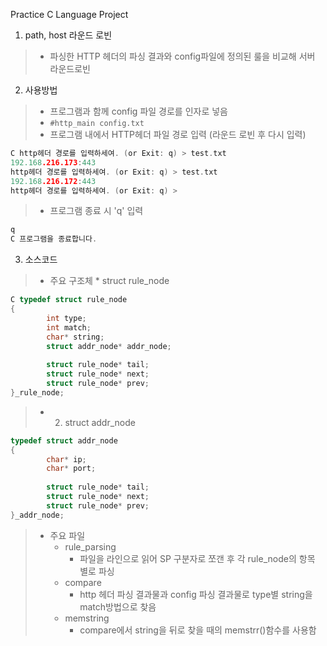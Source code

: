 Practice C Language Project

1. path, host 라운드 로빈
>	* 파싱한 HTTP 헤더의 파싱 결과와 config파일에 정의된 룰을 비교해 서버 라운드로빈

2. 사용방법
>	* 프로그램과 함께 config 파일 경로를 인자로 넣음
>	* ``` #http_main config.txt ```
>	* 프로그램 내에서 HTTP헤더 파일 경로 입력 (라운드 로빈 후 다시 입력)
~~~ C
C http헤더 경로를 입력하세여. (or Exit: q) > test.txt
192.168.216.173:443
http헤더 경로를 입력하세여. (or Exit: q) > test.txt
192.168.216.172:443
http헤더 경로를 입력하세여. (or Exit: q) > 
~~~
> * 프로그램 종료 시 'q' 입력
~~~ C
q
C 프로그램을 종료합니다.
~~~

3. 소스코드
> * 주요 구조체
	* struct rule_node
~~~ C
C typedef struct rule_node
{
 		int type;
 		int match;
		char* string;
 		struct addr_node* addr_node;
		 
		struct rule_node* tail;
		struct rule_node* next;
		struct rule_node* prev;
}_rule_node;
~~~
>	* 2. struct addr_node
~~~ C
typedef struct addr_node
{
 		char* ip;
		char* port;
		
		struct rule_node* tail;
 		struct rule_node* next;
 		struct rule_node* prev;
}_addr_node;
~~~
> * 주요 파일
>	* rule_parsing
>		* 파일을 라인으로 읽어 SP 구분자로 쪼갠 후 각 rule_node의 항목 별로 파싱
>	* compare
>		* http 헤더 파싱 결과물과 config 파싱 결과물로 type별 string을 match방법으로 찾음
>	* memstring
>		* compare에서 string을 뒤로 찾을 때의 memstrr()함수를 사용함
